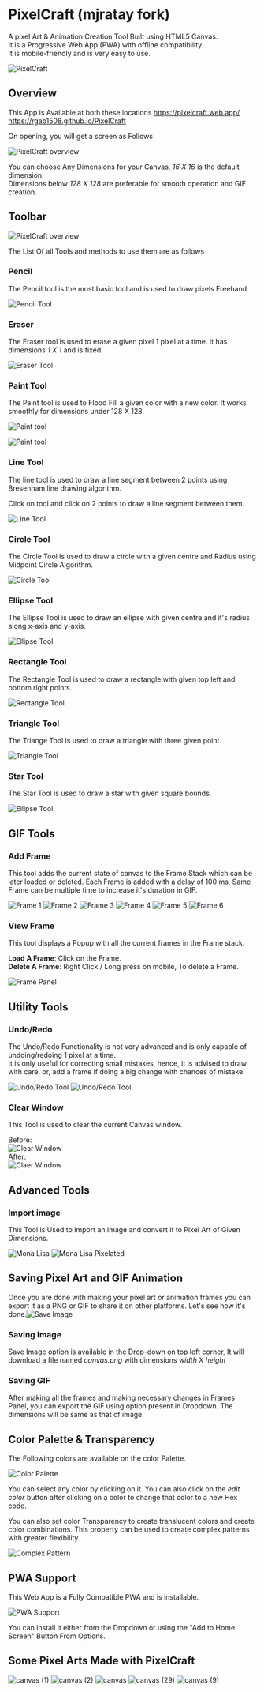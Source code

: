 # PixelCraft (mjratay fork)
A pixel Art & Animation Creation Tool Built using HTML5 Canvas.  
It is a Progressive Web App (PWA) with offline compatibility.  
It is mobile-friendly and is very easy to use.  

![PixelCraft](icons/logo.png)

## Overview
This App is Available at both these locations
https://pixelcraft.web.app/
https://rgab1508.github.io/PixelCraft

On opening, you will get a screen as Follows

![PixelCraft overview](images/overview2.jpg)

You can choose Any Dimensions for your Canvas, *16 X 16* is the default dimension.  
Dimensions below *128 X 128* are preferable for smooth operation and GIF creation.

## Toolbar

![PixelCraft overview](images/toolbar2.jpg)

The List Of all Tools and methods to use them are as follows

### Pencil

The Pencil tool is the most basic tool and is used to draw pixels Freehand

![Pencil Tool](https://user-images.githubusercontent.com/17960677/96023223-b83b8800-0e6f-11eb-8af1-0cfab42c19d7.png)

### Eraser

The Eraser tool is used to erase a given pixel 1 pixel at a time. It has dimensions *1 X 1* and is fixed.

![Eraser Tool](https://user-images.githubusercontent.com/17960677/96023372-f5077f00-0e6f-11eb-965f-815b37f0d7b2.png)

### Paint Tool

The Paint tool is used to Flood Fill a given color with a new color. It works smoothly for dimensions under 128 X 128.

![Paint tool](https://user-images.githubusercontent.com/17960677/96023668-66473200-0e70-11eb-81a2-9313b1580926.png)

![Paint tool](https://user-images.githubusercontent.com/17960677/96023679-6b0be600-0e70-11eb-8451-0d5955f2c8b4.png)

### Line Tool

The line tool is used to draw a line segment between 2 points using Bresenham line drawing algorithm.  

Click on tool and click on 2 points to draw a line segment between them. 

![Line Tool](https://user-images.githubusercontent.com/17960677/96023893-b625f900-0e70-11eb-9b16-ac0d68f9423c.png)

### Circle Tool

The Circle Tool is used to draw a circle with a given centre and Radius using Midpoint Circle Algorithm.

![Circle Tool](https://user-images.githubusercontent.com/17960677/96024358-3d736c80-0e71-11eb-8c1a-acb528f027b6.png)

### Ellipse Tool

The Ellipse Tool is used to draw an ellipse with given centre and it's radius along x-axis and y-axis.

![Ellipse Tool](https://user-images.githubusercontent.com/17960677/96024638-a0fd9a00-0e71-11eb-9171-16944bf95b40.png)

### Rectangle Tool

The Rectangle Tool is used to draw a rectangle with given top left and bottom right points.

![Rectangle Tool](images/square.png)

### Triangle Tool

The Triange Tool is used to draw a triangle with three given point.

![Triangle Tool](images/triangle.png)

### Star Tool

The Star Tool is used to draw a star with given square bounds.

![Ellipse Tool](images/star.png)

## GIF Tools

### Add Frame

This tool adds the current state of canvas to the Frame Stack which can be later loaded or deleted. Each Frame is added with a delay of 100 ms, Same Frame can be multiple time to increase it's duration in GIF.

![Frame 1](https://user-images.githubusercontent.com/17960677/96025150-5f212380-0e72-11eb-9dce-5335a1cddcb7.png)
![Frame 2](https://user-images.githubusercontent.com/17960677/96025166-647e6e00-0e72-11eb-9249-1a9245b6e264.png)
![Frame 3](https://user-images.githubusercontent.com/17960677/96025181-69dbb880-0e72-11eb-83e1-0e03f5060033.png)
![Frame 4](https://user-images.githubusercontent.com/17960677/96025198-6fd19980-0e72-11eb-9ba7-50dbf804dda3.png)
![Frame 5](https://user-images.githubusercontent.com/17960677/96025219-752ee400-0e72-11eb-9fe5-11074883d72a.png)
![Frame 6](https://user-images.githubusercontent.com/17960677/96025252-7eb84c00-0e72-11eb-8a26-ee7015da3de7.png)

### View Frame

This tool displays a Popup with all the current frames in the Frame stack.  

**Load A Frame**: Click on the Frame.   
**Delete A Frame**: Right Click / Long press on mobile, To delete a Frame. 

![Frame Panel](https://user-images.githubusercontent.com/17960677/96025802-48c79780-0e73-11eb-8ca1-4948226804ad.png)

## Utility Tools

### Undo/Redo

The Undo/Redo Functionality is not very advanced and is only capable of undoing/redoing 1 pixel at a time.  
It is only useful for correcting small mistakes, hence, it is advised to draw with care, or, add a frame if doing a big change with chances of mistake.

![Undo/Redo Tool](https://user-images.githubusercontent.com/17960677/96026461-23875900-0e74-11eb-8682-479b33894a4f.png)
![Undo/Redo Tool](https://user-images.githubusercontent.com/17960677/96026481-2bdf9400-0e74-11eb-8e4c-4c64508ae011.png)

### Clear Window

This Tool is used to clear the current Canvas window.

Before:  
![Clear Window](https://user-images.githubusercontent.com/17960677/96026664-73662000-0e74-11eb-8111-c46f54375056.png)  
After:  
![Claer Window](https://user-images.githubusercontent.com/17960677/96026681-7a8d2e00-0e74-11eb-9984-c267fb0290c9.png)  


## Advanced Tools

### Import image

This Tool is Used to import an image and convert it to Pixel Art of Given Dimensions.

![Mona Lisa](https://user-images.githubusercontent.com/17960677/96027216-2df62280-0e75-11eb-880d-c1eed2a21fd6.png)
![Mona Lisa Pixelated](https://user-images.githubusercontent.com/17960677/96027394-71509100-0e75-11eb-8260-c1ed426805bc.png)

## Saving Pixel Art and GIF Animation

Once you are done with making your pixel art or animation frames you can export it as a PNG or GIF to share it on other platforms. Let's see how it's done.![Save Image](https://user-images.githubusercontent.com/17960677/96027946-4ca8e900-0e76-11eb-8d5c-08864cc2fce8.png)

### Saving Image

Save Image option is available in the Drop-down on top left corner, It will download a file named *canvas.png* with dimensions *width X height*

### Saving GIF

After making all the frames and making necessary changes in Frames Panel, you can export the GIF using option present in Dropdown. The dimensions will be same as that of image.

## Color Palette & Transparency

The Following colors are available on the color Palette.

![Color Palette](https://user-images.githubusercontent.com/17960677/96028508-fdaf8380-0e76-11eb-8502-18d49d96d059.png)

You can select any color by clicking on it. You can also click on the *edit color* button after clicking on a color to change that color to a new Hex code.

You can also set color Transparency to create translucent colors and create color combinations. This property can be used to create complex patterns with greater flexibility.

![Complex Pattern](https://user-images.githubusercontent.com/17960677/96028936-95ad6d00-0e77-11eb-8a8c-07caa0f2a8b5.jpg)

## PWA Support

This Web App is a Fully Compatible PWA and is installable.  

![PWA Support](https://user-images.githubusercontent.com/17960677/96029402-3ef46300-0e78-11eb-8a54-d54b6dff458a.png)

You can install it either from the Dropdown or using the "Add to Home Screen" Button From Options.  

## Some Pixel Arts Made with PixelCraft

![canvas (1)](https://user-images.githubusercontent.com/17960677/96029683-a14d6380-0e78-11eb-8901-bff832a4cb6e.gif)
![canvas (2)](https://user-images.githubusercontent.com/17960677/96029686-a3afbd80-0e78-11eb-8c03-0f407a5110fd.gif)
![canvas](https://user-images.githubusercontent.com/17960677/96029693-a4e0ea80-0e78-11eb-9528-1b303a89599e.gif)
![canvas (29)](https://user-images.githubusercontent.com/17960677/96029696-a5798100-0e78-11eb-8653-43ebc672f1d6.gif)
![canvas (9)](https://user-images.githubusercontent.com/17960677/96029700-a7434480-0e78-11eb-8505-3b6539bc39d2.gif)
